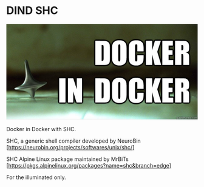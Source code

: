 DIND SHC
========

![Inception's Spinning Top](spintop.jpg)

Docker in Docker with SHC.

SHC, a generic shell compiler developed by NeuroBin [https://neurobin.org/projects/softwares/unix/shc/]

SHC Alpine Linux package maintained by MrBiTs [https://pkgs.alpinelinux.org/packages?name=shc&branch=edge]

For the illuminated only.
